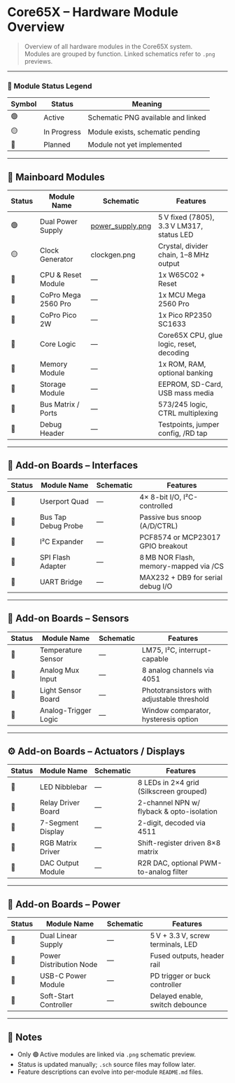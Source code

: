 # Core65X – Hardware Module Overview

> Overview of all hardware modules in the Core65X system.  
> Modules are grouped by function. Linked schematics refer to `.png` previews.

---

### 🔖 Module Status Legend

| Symbol | Status        | Meaning                              |
|--------|---------------|--------------------------------------|
| 🟢     | Active         | Schematic PNG available and linked   |
| 🟡     | In Progress    | Module exists, schematic pending     |
| 🔴     | Planned        | Module not yet implemented           |

---

## 🧠 Mainboard Modules

| Status | Module Name            | Schematic                                                     | Features                                           |
|--------|------------------------|----------------------------------------------------------------|----------------------------------------------------|
| 🟢     | Dual Power Supply      | [power_supply.png](mainboard/modules/power_supply.png)         | 5 V fixed (7805), 3.3 V LM317, status LED          |
| 🟡     | Clock Generator         | clockgen.png                                                  | Crystal, divider chain, 1–8 MHz output             |
| 🔴     | CPU & Reset Module           | —                                                        | 1x W65C02 + Reset                    |
| 🔴     | CoPro Mega 2560 Pro          | —                                                        | 1x MCU Mega 2560 Pro                   |
| 🔴     | CoPro Pico 2W          | —                                                              | 1x Pico RP2350 SC1633                  |
| 🔴     | Core Logic              | —                                                              | Core65X CPU, glue logic, reset, decoding           |           |
| 🔴     | Memory Module           | —                                                              | 1x ROM, RAM, optional banking                        |
| 🔴     | Storage Module           | —                                                              | EEPROM, SD-Card, USB mass media                         |
| 🔴     | Bus Matrix / Ports      | —                                                              | 573/245 logic, CTRL multiplexing       
| 🔴     | Debug Header            | —                                                              | Testpoints, jumper config, /RD tap                 |

---

## 🔌 Add-on Boards – Interfaces

| Status | Module Name             | Schematic                      | Features                                      |
|--------|-------------------------|--------------------------------|-----------------------------------------------|
| 🔴     | Userport Quad           | —                              | 4× 8-bit I/O, I²C-controlled                   |
| 🔴     | Bus Tap Debug Probe     | —                              | Passive bus snoop (A/D/CTRL)                  |
| 🔴     | I²C Expander            | —                              | PCF8574 or MCP23017 GPIO breakout             |
| 🔴     | SPI Flash Adapter       | —                              | 8 MB NOR Flash, memory-mapped via /CS         |
| 🔴     | UART Bridge             | —                              | MAX232 + DB9 for serial debug I/O             |

---

## 🧪 Add-on Boards – Sensors

| Status | Module Name             | Schematic                      | Features                                      |
|--------|-------------------------|--------------------------------|-----------------------------------------------|
| 🔴     | Temperature Sensor       | —                              | LM75, I²C, interrupt-capable                   |
| 🔴     | Analog Mux Input         | —                              | 8 analog channels via 4051                    |
| 🔴     | Light Sensor Board       | —                              | Phototransistors with adjustable threshold    |
| 🔴     | Analog-Trigger Logic     | —                              | Window comparator, hysteresis option          |

---

## ⚙️ Add-on Boards – Actuators / Displays

| Status | Module Name             | Schematic                      | Features                                      |
|--------|-------------------------|--------------------------------|-----------------------------------------------|
| 🔴     | LED Nibblebar           | —                              | 8 LEDs in 2×4 grid (Silkscreen grouped)       |
| 🔴     | Relay Driver Board      | —                              | 2-channel NPN w/ flyback & opto-isolation     |
| 🔴     | 7-Segment Display       | —                              | 2-digit, decoded via 4511                     |
| 🔴     | RGB Matrix Driver       | —                              | Shift-register driven 8×8 matrix              |
| 🔴     | DAC Output Module       | —                              | R2R DAC, optional PWM-to-analog filter        |

---

## 🔋 Add-on Boards – Power

| Status | Module Name             | Schematic                               | Features                                      |
|--------|-------------------------|------------------------------------------|-----------------------------------------------|
| 🔴     | Dual Linear Supply       | —                                       | 5 V + 3.3 V, screw terminals, LED            |
| 🔴     | Power Distribution Node  | —                                       | Fused outputs, header rail                    |
| 🔴     | USB-C Power Module       | —                                       | PD trigger or buck controller                 |
| 🔴     | Soft-Start Controller    | —                                       | Delayed enable, switch debounce               |

---

## 📘 Notes

- Only 🟢 Active modules are linked via `.png` schematic preview.
- Status is updated manually; `.sch` source files may follow later.
- Feature descriptions can evolve into per-module `README.md` files.
